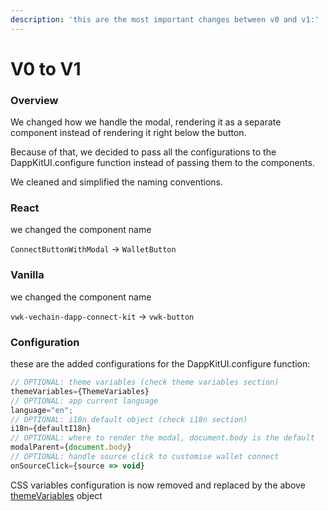 ```yaml
---
description: 'this are the most important changes between v0 and v1:'
---
```


# V0 to V1

### Overview

We changed how we handle the modal, rendering it as a separate component instead of rendering it right below the button.

Because of that, we decided to pass all the configurations to the DappKitUI.configure function instead of passing them to the components.

We cleaned and simplified the naming conventions.

### React

we changed the component name

&#x20;`ConnectButtonWithModal` -> `WalletButton`

### Vanilla

we changed the component name

`vwk-vechain-dapp-connect-kit` -> `vwk-button`

### Configuration

these are the added configurations for the  DappKitUI.configure function:

```typescript
// OPTIONAL: theme variables (check theme variables section)
themeVariables={ThemeVariables}
// OPTIONAL: app current language
language="en";
// OPTIONAL: i18n default object (check i18n section)
i18n={defaultI18n}
// OPTIONAL: where to render the modal, document.body is the default
modalParent={document.body}
// OPTIONAL: handle source click to customise wallet connect
onSourceClick={source => void}
```

CSS variables configuration is now removed and replaced by the above [themeVariables](theme.md) object
